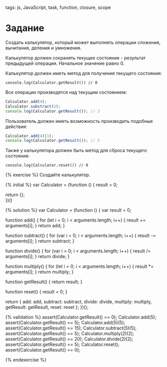 tags: js, JavaScript, task, function, closure, scope

# Задание

Создать калькулятор, который может выполнять операции сложения, вычитания, деления и умножения.

Калькулятор должен сохранять текущее состояние - результат предыдущей операции. Начальное значение равно 0.

Калькулятор должен иметь метод для получения текущего состояния:

`console.log(Calculator.getResult()) // 0`

Все операции производятся над текущим состоянием:

```javascript
Calculator.add(4);
Calculator.substract(1);
console.log(Calculator.getResult()); // 3
```

Пользователь должен иметь возможность производить подобные действия:

```javascript
Calculator.add(4)(1);
console.log(Calculator.getResult()); // 5
```

Также у калькулятора должен быть метод для сброса текущего состояния:

`console.log(Calculator.reset()) // 0`

{% exercise %}
Создайте калькулятор.

{% initial %}
var Calculator = (function () {
  result = 0;
  
  return {};  
})()

{% solution %}
var Calculator = (function () {
  var result = 0;
  
  function add() {
    for (let i = 0; i < arguments.length; i++) {
      result += arguments[i];
    }
    return add;
  }
  
  function subtract() {
    for (var i = 0; i < arguments.length; i++) {
      result -= arguments[i];
    }
    return subtract;
  }
  
  function divide() {
    for (var i = 0; i < arguments.length; i++) {
      result /= arguments[i];
    }
    return divide;
  }
  
  function multiply() {
    for (let i = 0; i < arguments.length; i++) {
      result *= arguments[i];
    }
    return multiply;
  }
  
  function getResult() {
    return result;
  }
  
  function reset() {
    result = 0;
  }
  
  return {
    add: add,
    subtract: subtract,
    divide: divide,
    multiply: multiply,
    getResult: getResult,
    reset: reset
  };
})();

{% validation %}
assert(Calculator.getResult() == 0);
Calculator.add(5);
assert(Calculator.getResult() == 5);
Calculator.add(5)(5);
assert(Calculator.getResult() == 15);
Calculator.subtract(5)(5);
assert(Calculator.getResult() == 5);
Calculator.multiply(2)(2);
assert(Calculator.getResult() == 20);
Calculator.divide(2)(2);
assert(Calculator.getResult() == 5);
Calculator.reset();
assert(Calculator.getResult() == 0);

{% endexercise %}
